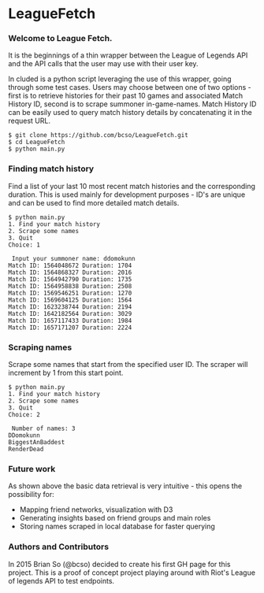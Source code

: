 LeagueFetch
===========

### Welcome to League Fetch.

It is the beginnings of a thin wrapper between the League of Legends API and the API calls that the user may use with their user key.

In cluded is a python script leveraging the use of this wrapper, going through some test cases. Users may choose between one of two options - first is to retrieve histories for their past 10 games and associated Match History ID, second is to scrape summoner in-game-names. Match History ID can be easily used to query match history details by concatenating it in the request URL.


```
$ git clone https://github.com/bcso/LeagueFetch.git
$ cd LeagueFetch
$ python main.py
```

### Finding match history
Find a list of your last 10 most recent match histories and the corresponding duration. This is used mainly for development purposes - ID's are unique and can be used to find more detailed match details.

```
$ python main.py 
1. Find your match history
2. Scrape some names
3. Quit
Choice: 1 

 Input your summoner name: ddomokunn
Match ID: 1564048672 Duration: 1704
Match ID: 1564868327 Duration: 2016
Match ID: 1564942790 Duration: 1735
Match ID: 1564958838 Duration: 2508
Match ID: 1569546251 Duration: 1270
Match ID: 1569604125 Duration: 1564
Match ID: 1623238744 Duration: 2194
Match ID: 1642182564 Duration: 3029
Match ID: 1657117433 Duration: 1984
Match ID: 1657171207 Duration: 2224
```

### Scraping names
Scrape some names that start from the specified user ID. The scraper will increment by 1 from this start point.
```
$ python main.py 
1. Find your match history
2. Scrape some names
3. Quit
Choice: 2

 Number of names: 3
DDomokunn
BiggestAnBaddest
RenderDead
```

### Future work
As shown above the basic data retrieval is very intuitive - this opens the possibility for:
- Mapping friend networks, visualization with D3
- Generating insights based on friend groups and main roles
- Storing names scraped in local database for faster querying

### Authors and Contributors
In 2015 Brian So (@bcso) decided to create his first GH page for this project. This is a proof of concept project playing around with Riot's League of legends API to test endpoints.